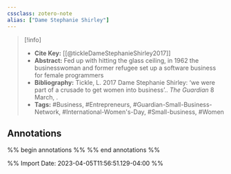 ```yaml
---
cssclass: zotero-note
alias: ["Dame Stephanie Shirley"]
---
```


> [!info]
> - **Cite Key:** [[@tickleDameStephanieShirley2017]]
> - **Abstract:** Fed up with hitting the glass ceiling, in 1962 the businesswoman and former refugee set up a software business for female programmers
> - **Bibliography:** Tickle, L. 2017 Dame Stephanie Shirley: ‘we were part of a crusade to get women into business’.. _The Guardian_ 8 March, .
> - **Tags:** #Business, #Entrepreneurs, #Guardian-Small-Business-Network, #International-Women's-Day, #Small-business, #Women

## Annotations
%% begin annotations %%
%% end annotations %%

%% Import Date: 2023-04-05T11:56:51.129-04:00 %%
